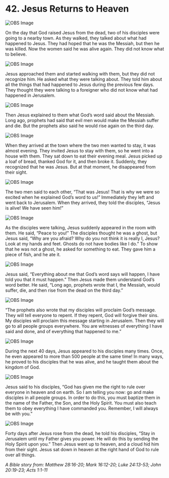# 42. Jesus Returns to Heaven

![OBS Image](https://cdn.door43.org/obs/jpg/360px/obs-en-42-01.jpg)

On the day that God raised Jesus from the dead, two of his disciples were going to a nearby town. As they walked, they talked about what had happened to Jesus. They had hoped that he was the Messiah, but then he was killed. Now the women said he was alive again. They did not know what to believe.

![OBS Image](https://cdn.door43.org/obs/jpg/360px/obs-en-42-02.jpg)

Jesus approached them and started walking with them, but they did not recognize him. He asked what they were talking about. They told him about all the things that had happened to Jesus during the previous few days. They thought they were talking to a foreigner who did not know what had happened in Jerusalem.

![OBS Image](https://cdn.door43.org/obs/jpg/360px/obs-en-42-03.jpg)

Then Jesus explained to them what God’s word said about the Messiah. Long ago, prophets had said that evil men would make the Messiah suffer and die. But the prophets also said he would rise again on the third day.

![OBS Image](https://cdn.door43.org/obs/jpg/360px/obs-en-42-04.jpg)

When they arrived at the town where the two men wanted to stay, it was almost evening. They invited Jesus to stay with them, so he went into a house with them. They sat down to eat their evening meal. Jesus picked up a loaf of bread, thanked God for it, and then broke it. Suddenly, they recognized that he was Jesus. But at that moment, he disappeared from their sight.

![OBS Image](https://cdn.door43.org/obs/jpg/360px/obs-en-42-05.jpg)

The two men said to each other, “That was Jesus! That is why we were so excited when he explained God’s word to us!” Immediately they left and went back to Jerusalem. When they arrived, they told the disciples, “Jesus is alive! We have seen him!”

![OBS Image](https://cdn.door43.org/obs/jpg/360px/obs-en-42-06.jpg)

As the disciples were talking, Jesus suddenly appeared in the room with them. He said, “Peace to you!” The disciples thought he was a ghost, but Jesus said, “Why are you afraid? Why do you not think it is really I, Jesus? Look at my hands and feet. Ghosts do not have bodies like I do.” To show that he was not a ghost, he asked for something to eat. They gave him a piece of fish, and he ate it.

![OBS Image](https://cdn.door43.org/obs/jpg/360px/obs-en-42-07.jpg)

Jesus said, “Everything about me that God’s word says will happen, I have told you that it must happen.” Then Jesus made them understand God’s word better. He said, “Long ago, prophets wrote that I, the Messiah, would suffer, die, and then rise from the dead on the third day.”

![OBS Image](https://cdn.door43.org/obs/jpg/360px/obs-en-42-08.jpg)

“The prophets also wrote that my disciples will proclaim God’s message. They will tell everyone to repent. If they repent, God will forgive their sins. My disciples will proclaim this message starting in Jerusalem. Then they will go to all people groups everywhere. You are witnesses of everything I have said and done, and of everything that happened to me.”

![OBS Image](https://cdn.door43.org/obs/jpg/360px/obs-en-42-09.jpg)

During the next 40 days, Jesus appeared to his disciples many times. Once, he even appeared to more than 500 people at the same time! In many ways, he proved to his disciples that he was alive, and he taught them about the kingdom of God.

![OBS Image](https://cdn.door43.org/obs/jpg/360px/obs-en-42-10.jpg)

Jesus said to his disciples, “God has given me the right to rule over everyone in heaven and on earth. So I am telling you now: go and make disciples in all people groups. In order to do this, you must baptize them in the name of the Father, the Son, and the Holy Spirit. You must also teach them to obey everything I have commanded you. Remember, I will always be with you.”

![OBS Image](https://cdn.door43.org/obs/jpg/360px/obs-en-42-11.jpg)

Forty days after Jesus rose from the dead, he told his disciples, “Stay in Jerusalem until my Father gives you power. He will do this by sending the Holy Spirit upon you.” Then Jesus went up to heaven, and a cloud hid him from their sight. Jesus sat down in heaven at the right hand of God to rule over all things.

_A Bible story from: Matthew 28:16-20; Mark 16:12-20; Luke 24:13-53; John 20:19-23; Acts 1:1-11_
